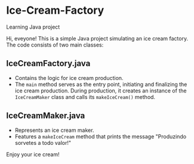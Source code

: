 # Ice-Cream-Factory
Learning Java project

Hi, eveyone! This is a simple Java project simulating an ice cream factory. The code consists of two main classes:

## IceCreamFactory.java
- Contains the logic for ice cream production.
- The `main` method serves as the entry point, initiating and finalizing the ice cream production. During production, it creates an instance of the `IceCreamMaker` class and calls its `makeIceCream()` method.

## IceCreamMaker.java
- Represents an ice cream maker.
- Features a `makeIceCream` method that prints the message "Produzindo sorvetes a todo valor!"

Enjoy your ice cream!
